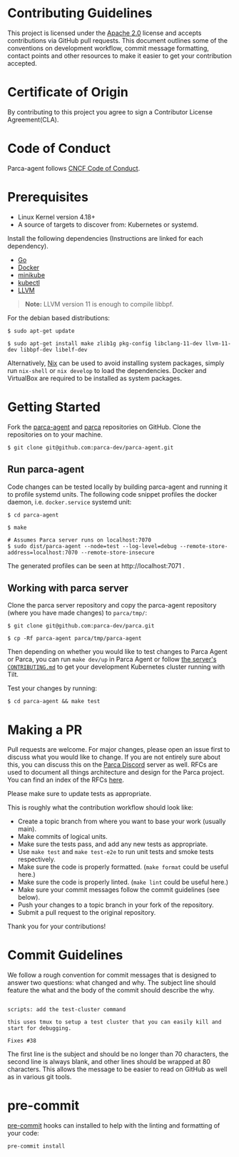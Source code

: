# Contributing Guidelines

This project is licensed under the [Apache 2.0](https://www.apache.org/licenses/LICENSE-2.0) license and accepts contributions via GitHub pull requests. This document outlines some of the conventions on development workflow, commit message formatting, contact points and other resources to make it easier to get your contribution accepted.

# Certificate of Origin

By contributing to this project you agree to sign a Contributor License Agreement(CLA).

# Code of Conduct

Parca-agent follows [CNCF Code of Conduct](https://github.com/cncf/foundation/blob/master/code-of-conduct.md).


<!-- TODO: Add code of conduct info-->
# Prerequisites

- Linux Kernel version 4.18+
- A source of targets to discover from: Kubernetes or systemd.

Install the following dependencies (Instructions are linked for each dependency).

- [Go](https://golang.org/doc/install)
- [Docker](https://docs.docker.com/engine/install/)
- [minikube](https://kubernetes.io/docs/tasks/tools/#minikube)
- [kubectl](https://kubernetes.io/docs/tasks/tools/#kubectl)
- [LLVM](https://apt.llvm.org/)

> **Note:** LLVM version 11 is enough to compile libbpf.

For the debian based distributions:
```console
$ sudo apt-get update

$ sudo apt-get install make zlib1g pkg-config libclang-11-dev llvm-11-dev libbpf-dev libelf-dev
```

Alternatively, [Nix](https://nixos.org/download.html#download-nix) can be used to avoid installing system packages,
simply run `nix-shell` or `nix develop` to load the dependencies. Docker and VirtualBox are required to be installed as system packages.

# Getting Started

Fork the [parca-agent](https://github.com/parca-dev/parca-agent) and [parca](https://github.com/parca-dev/parca) repositories on GitHub.
Clone the repositories on to your machine.

```console
$ git clone git@github.com:parca-dev/parca-agent.git
```

## Run parca-agent

Code changes can be tested locally by building parca-agent and running it to profile systemd units.
The following code snippet profiles the docker daemon, i.e. `docker.service` systemd unit:

```console
$ cd parca-agent

$ make

# Assumes Parca server runs on localhost:7070
$ sudo dist/parca-agent --node=test --log-level=debug --remote-store-address=localhost:7070 --remote-store-insecure
```

The generated profiles can be seen at http://localhost:7071 .

## Working with parca server

Clone the parca server repository and copy the parca-agent repository (where you have made changes) to `parca/tmp/`:

```console
$ git clone git@github.com:parca-dev/parca.git

$ cp -Rf parca-agent parca/tmp/parca-agent
```

Then depending on whether you would like to test changes to Parca Agent or Parca, you can run `make dev/up` in Parca Agent or follow [the server's `CONTRIBUTING.md`](https://github.com/parca-dev/parca/blob/main/CONTRIBUTING.md#prerequisites) to get your development Kubernetes cluster running with Tilt.

Test your changes by running:

```console
$ cd parca-agent && make test
```

<!--
TODO:
    #Internals
        ## Code Structure
-->

# Making a PR

Pull requests are welcome. For major changes, please open an issue first to discuss what you would like to change. If you are not entirely sure about this, you can discuss this on the [Parca Discord](https://discord.gg/ZgUpYgpzXy) server as well. RFCs are used to document all things architecture and design for the Parca project. You can find an index of the RFCs [here](https://docs.google.com/document/d/171XgH4l_gxvGnETVKQBddo75jQz5aTSDOqO0EZ7LLqE/edit?usp=share_link).

Please make sure to update tests as appropriate.

This is roughly what the contribution workflow should look like:

- Create a topic branch from where you want to base your work (usually main).
- Make commits of logical units.
- Make sure the tests pass, and add any new tests as appropriate.
- Use `make test` and `make test-e2e` to run unit tests and smoke tests respectively.
- Make sure the code is properly formatted. (`make format` could be useful here.)
- Make sure the code is properly linted. (`make lint` could be useful here.)
- Make sure your commit messages follow the commit guidelines (see below).
- Push your changes to a topic branch in your fork of the repository.
- Submit a pull request to the original repository.

Thank you for your contributions!


# Commit Guidelines

We follow a rough convention for commit messages that is designed to answer two
questions: what changed and why. The subject line should feature the what and
the body of the commit should describe the why.


```

scripts: add the test-cluster command

this uses tmux to setup a test cluster that you can easily kill and
start for debugging.

Fixes #38

```

The first line is the subject and should be no longer than 70 characters, the second line is always blank, and other lines should be wrapped at 80 characters. This allows the message to be easier to read on GitHub as well as in various git tools.

# pre-commit

[pre-commit](https://pre-commit.com) hooks can installed to help with the linting and formatting of your code:

```
pre-commit install
```
